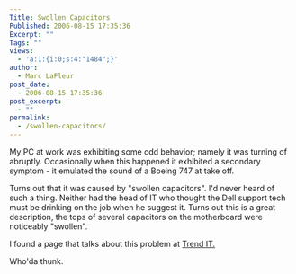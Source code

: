 ```yaml
---
Title: Swollen Capacitors
Published: 2006-08-15 17:35:36
Excerpt: ""
Tags: ""
views:
  - 'a:1:{i:0;s:4:"1484";}'
author:
  - Marc LaFleur
post_date:
  - 2006-08-15 17:35:36
post_excerpt:
  - ""
permalink:
  - /swollen-capacitors/
---
```

<p>My PC at work was exhibiting some odd behavior; namely it was turning of abruptly. Occasionally when this happened it exhibited a secondary symptom - it emulated the sound of a Boeing 747 at take off. </p>  <p>Turns out that it was caused by &quot;swollen capacitors&quot;. I'd never heard of such a thing. Neither had the head of IT who thought the Dell support tech must be drinking on the job when he suggest it. Turns out this is a great description, the tops of several capacitors on the motherboard were noticeably &quot;swollen&quot;. </p>  <p>I found a page that talks about this problem at <a href="http://www.trendit.co.za/index.htm" target="_blank">Trend IT.</a></p>  <p>Who'da thunk.</p>